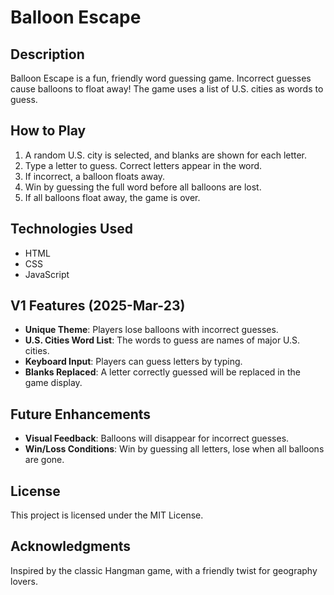 # Balloon Escape

## Description
Balloon Escape is a fun, friendly word guessing game.  Incorrect guesses cause balloons to float away! The game uses a list of U.S. cities as words to guess.

## How to Play
1. A random U.S. city is selected, and blanks are shown for each letter.
2. Type a letter to guess. Correct letters appear in the word.
3. If incorrect, a balloon floats away.
4. Win by guessing the full word before all balloons are lost.
5. If all balloons float away, the game is over.

## Technologies Used
- HTML
- CSS
- JavaScript

## V1 Features (2025-Mar-23)
- **Unique Theme**: Players lose balloons with incorrect guesses.
- **U.S. Cities Word List**: The words to guess are names of major U.S. cities.
- **Keyboard Input**: Players can guess letters by typing.
- **Blanks Replaced**: A letter correctly guessed will be replaced in the game display.

## Future Enhancements
- **Visual Feedback**: Balloons will disappear for incorrect guesses.
- **Win/Loss Conditions**: Win by guessing all letters, lose when all balloons are gone.

## License
This project is licensed under the MIT License.

## Acknowledgments
Inspired by the classic Hangman game, with a friendly twist for geography lovers.
